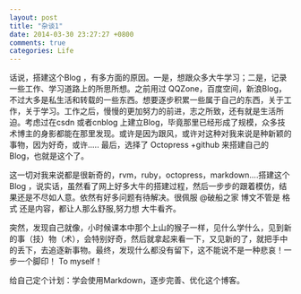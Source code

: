 ```yaml
---
layout: post
title: "杂谈1"
date: 2014-03-30 23:27:27 +0800
comments: true
categories: Life
---
```

  话说，搭建这个Blog ，有多方面的原因。一是，想跟众多大牛学习；二是，记录一些工作、学习道路上的所思所想。之前用过 QQZone，百度空间，新浪Blog，不过大多是私生活和转载的一些东西。想要逐步积累一些属于自己的东西，关于工作，关于学习。工作之后，慢慢的更加努力的前进，志之所致，还有就是生活所迫。考虑过在csdn 或者cnblog 上建立Blog，毕竟那里已经形成了规模，众多技术博主的身影都能在那里发现。或许是因为跟风，或许对这种对我来说是种新颖的事物，因为好奇，或许..... 最后，选择了 Octopress +github 来搭建自己的Blog，也就是这个了。
<!--more-->  
   
   
这一切对我来说都是很新奇的，rvm，ruby，octopress，markdown....搭建这个Blog ，说实话，虽然看了网上好多大牛的搭建过程，然后一步步的跟着模仿，结果还是不尽如人意。依然有好多问题有待解决。很佩服 @破船之家 博文不管是 格式 还是内容，都让人那么舒服,努力想 大牛看齐。


突然，发现自己就像，小时候课本中那个上山的猴子一样，见什么学什么，见到新的事（技）物（术），会特别好奇，然后就拿起来看一下，又见新的了，就把手中的丢下，去追逐新事物。最终，发现什么都没有留下，这不能说不是一种悲哀！一步一个脚印！ To myself！  


给自己定个计划：学会使用Markdown，逐步完善、优化这个博客。